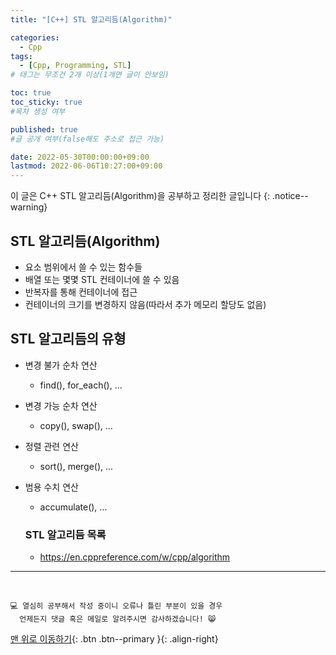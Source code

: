 ```yaml
---
title: "[C++] STL 알고리듬(Algorithm)" 

categories:
  - Cpp
tags:
  - [Cpp, Programming, STL]
# 태그는 무조건 2개 이상(1개면 글이 안보임)

toc: true
toc_sticky: true
#목차 생성 여부

published: true
#글 공개 여부(false해도 주소로 접근 가능)

date: 2022-05-30T00:00:00+09:00
lastmod: 2022-06-06T10:27:00+09:00
---
```


<!-- description : 25자에서 160자 사이 -->
이 글은 C++ STL 알고리듬(Algorithm)을 공부하고 정리한 글입니다
{: .notice--warning}

## STL 알고리듬(Algorithm)
- 요소 범위에서 쓸 수 있는 함수들
- 배열 또는 몇몇 STL 컨테이너에 쓸 수 있음
- 반복자를 통해 컨테이너에 접근
- 컨테이너의 크기를 변경하지 않음(따라서 추가 메모리 할당도 없음)

## STL 알고리듬의 유형
- 변경 불가 순차 연산
  - find(), for_each(), ...
- 변경 가능 순차 연산
  - copy(), swap(), ...
- 정렬 관련 연산
  - sort(), merge(), ...
- 범용 수치 연산
  - accumulate(), ...

  ### STL 알고리듬 목록
  - <https://en.cppreference.com/w/cpp/algorithm>

***
<br>

    💻 열심히 공부해서 작성 중이니 오류나 틀린 부분이 있을 경우 
      언제든지 댓글 혹은 메일로 알려주시면 감사하겠습니다! 😸


[맨 위로 이동하기](#){: .btn .btn--primary }{: .align-right}
